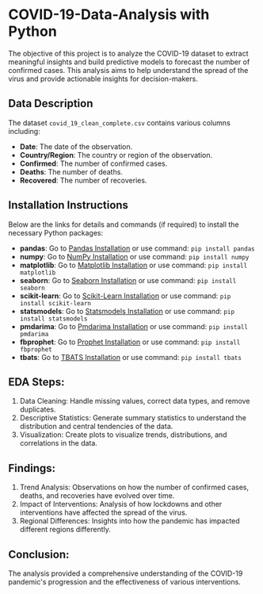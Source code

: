 # COVID-19-Data-Analysis with Python

The objective of this project is to analyze the COVID-19 dataset to extract meaningful insights and build predictive models to forecast the number of confirmed cases. This analysis aims to help understand the spread of the virus and provide actionable insights for decision-makers.

## Data Description
The dataset `covid_19_clean_complete.csv` contains various columns including:
- **Date**: The date of the observation.
- **Country/Region**: The country or region of the observation.
- **Confirmed**: The number of confirmed cases.
- **Deaths**: The number of deaths.
- **Recovered**: The number of recoveries.

## Installation Instructions
Below are the links for details and commands (if required) to install the necessary Python packages:
- **pandas**: Go to [Pandas Installation](https://pypi.org/project/pandas/) or use command: `pip install pandas`
- **numpy**: Go to [NumPy Installation](https://pypi.org/project/numpy/) or use command: `pip install numpy`
- **matplotlib**: Go to [Matplotlib Installation](https://pypi.org/project/matplotlib/) or use command: `pip install matplotlib`
- **seaborn**: Go to [Seaborn Installation](https://pypi.org/project/seaborn/) or use command: `pip install seaborn`
- **scikit-learn**: Go to [Scikit-Learn Installation](https://pypi.org/project/scikit-learn/) or use command: `pip install scikit-learn`
- **statsmodels**: Go to [Statsmodels Installation](https://pypi.org/project/statsmodels/) or use command: `pip install statsmodels`
- **pmdarima**: Go to [Pmdarima Installation](https://pypi.org/project/pmdarima/) or use command: `pip install pmdarima`
- **fbprophet**: Go to [Prophet Installation](https://pypi.org/project/fbprophet/) or use command: `pip install fbprophet`
- **tbats**: Go to [TBATS Installation](https://pypi.org/project/tbats/) or use command: `pip install tbats`

## EDA Steps:

1) Data Cleaning: Handle missing values, correct data types, and remove duplicates.
2) Descriptive Statistics: Generate summary statistics to understand the distribution and central tendencies of the data.
3) Visualization: Create plots to visualize trends, distributions, and correlations in the data.

## Findings:

1) Trend Analysis: Observations on how the number of confirmed cases, deaths, and recoveries have evolved over time.
2) Impact of Interventions: Analysis of how lockdowns and other interventions have affected the spread of the virus.
3) Regional Differences: Insights into how the pandemic has impacted different regions differently.

## Conclusion:

The analysis provided a comprehensive understanding of the COVID-19 pandemic's progression and the effectiveness of various interventions.  

